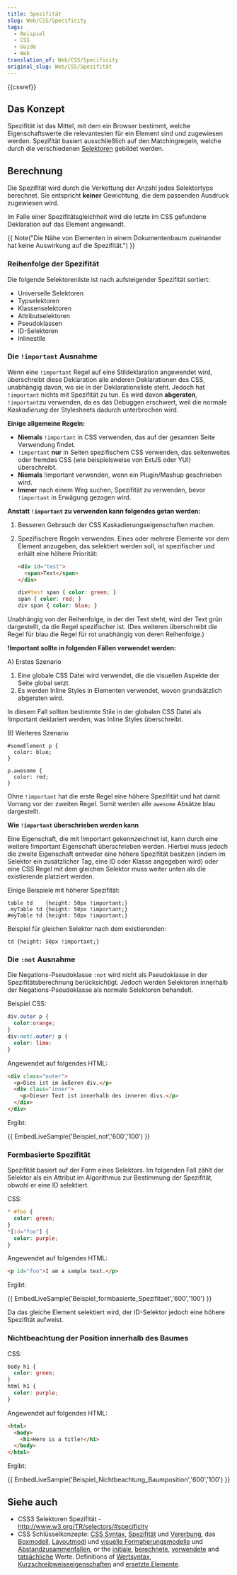```yaml
---
title: Spezifität
slug: Web/CSS/Specificity
tags:
  - Beispiel
  - CSS
  - Guide
  - Web
translation_of: Web/CSS/Specificity
original_slug: Web/CSS/Spezifität
---
```

{{cssref}}

## Das Konzept

Spezifität ist das Mittel, mit dem ein Browser bestimmt, welche Eigenschaftswerte die relevantesten für ein Element sind und zugewiesen werden. Spezifität basiert ausschließlich auf den Matchingregeln, welche durch die verschiedenen [Selektoren](/de/docs/Web/CSS/CSS_Referenz#Selektoren) gebildet werden.

## Berechnung

Die Spezifität wird durch die Verkettung der Anzahl jedes Selektortyps berechnet. Sie entspricht **keiner** Gewichtung, die dem passenden Ausdruck zugewiesen wird.

Im Falle einer Spezifitätsgleichheit wird die letzte im CSS gefundene Deklaration auf das Element angewandt.

{{ Note("Die Nähe von Elementen in einem Dokumentenbaum zueinander hat keine Auswirkung auf die Spezifität.") }}

### Reihenfolge der Spezifität

Die folgende Selektorenliste ist nach aufsteigender Spezifität sortiert:

- Universelle Selektoren
- Typselektoren
- Klassenselektoren
- Attributselektoren
- Pseudoklassen
- ID-Selektoren
- Inlinestile

### Die `!important` Ausnahme

Wenn eine `!important` Regel auf eine Stildeklaration angewendet wird, überschreibt diese Deklaration alle anderen Deklarationen des CSS, unabhängig davon, wo sie in der Deklarationsliste steht. Jedoch hat `!important` nichts mit Spezifität zu tun. Es wird davon **abgeraten**, `!important`zu verwenden, da es das Debuggen erschwert, weil die normale _Kaskadierung_ der Stylesheets dadurch unterbrochen wird.

**Einige allgemeine Regeln:**

- **Niemals** `!important` in CSS verwenden, das auf der gesamten Seite Verwendung findet.
- `!important` **nur** in Seiten spezifischem CSS verwenden, das seitenweites oder fremdes CSS (wie beispielsweise von ExtJS oder YUI) überschreibt.
- **Niemals** !important verwenden, wenn ein Plugin/Mashup geschrieben wird.
- **Immer** nach einem Weg suchen, Spezifität zu verwenden, bevor `!important` in Erwägung gezogen wird.

**Anstatt `!important` zu verwenden kann folgendes getan werden:**

1. Besseren Gebrauch der CSS Kaskadierungseigenschaften machen.
2. Spezifischere Regeln verwenden. Eines oder mehrere Elemente vor dem Element anzugeben, das selektiert werden soll, ist spezifischer und erhält eine höhere Priorität:

    ```html
    <div id="test">
      <span>Text</span>
    </div>
    ```

    ```css
    div#test span { color: green; }
    span { color: red; }
    div span { color: blue; }
    ```

Unabhängig von der Reihenfolge, in der der Text steht, wird der Text grün dargestellt, da die Regel spezifischer ist. (Des weiteren überschreibt die Regel für blau die Regel für rot unabhängig von deren Reihenfolge.)

**!Important sollte in folgenden Fällen verwendet werden:**

A) Erstes Szenario

1. Eine globale CSS Datei wird verwendet, die die visuellen Aspekte der Seite global setzt.
2. Es werden Inline Styles in Elementen verwendet, wovon grundsätzlich abgeraten wird.

In diesem Fall sollten bestimmte Stile in der globalen CSS Datei als !important deklariert werden, was Inline Styles überschreibt.

B) Weiteres Szenario

    #someElement p {
      color: blue;
    }

    p.awesome {
      color: red;
    }

Ohne `!important` hat die erste Regel eine höhere Spezifität und hat damit Vorrang vor der zweiten Regel. Somit werden alle `awesome` Absätze blau dargestellt.

**Wie `!important` überschrieben werden kann**

Eine Eigenschaft, die mit !important gekennzeichnet ist, kann durch eine weitere !important Eigenschaft überschrieben werden. Hierbei muss jedoch die zweite Eigenschaft entweder eine höhere Spezifität besitzen (indem im Selektor ein zusätzlicher Tag, eine ID oder Klasse angegeben wird) oder eine CSS Regel mit dem gleichen Selektor muss weiter unten als die existierende platziert werden.

Einige Beispiele mit höherer Spezifität:

    table td    {height: 50px !important;}
    .myTable td {height: 50px !important;}
    #myTable td {height: 50px !important;}

Beispiel für gleichen Selektor nach dem existierenden:

    td {height: 50px !important;}

### Die `:not` Ausnahme

Die Negations-Pseudoklasse `:not` wird nicht als Pseudoklasse in der Spezifitätsberechnung berücksichtigt. Jedoch werden Selektoren innerhalb der Negations-Pseudoklasse als normale Selektoren behandelt.

Beispiel CSS:

```css
div.outer p {
  color:orange;
}
div:not(.outer) p {
  color: lime;
}
```

Angewendet auf folgendes HTML:

```html
<div class="outer">
  <p>Dies ist im äußeren div.</p>
  <div class="inner">
    <p>Dieser Text ist innerhalb des inneren divs.</p>
  </div>
</div>
```

Ergibt:

{{ EmbedLiveSample('Beispiel_not','600','100') }}

### Formbasierte Spezifität

Spezifität basiert auf der Form eines Selektors. Im folgenden Fall zählt der Selektor als ein Attribut im Algorithmus zur Bestimmung der Spezifität, obwohl er eine ID selektiert.

CSS:

```css
* #foo {
  color: green;
}
*[id="foo"] {
  color: purple;
}
```

Angewendet auf folgendes HTML:

```html
<p id="foo">I am a sample text.</p>
```

Ergibt:

{{ EmbedLiveSample('Beispiel_formbasierte_Spezifitaet','600','100') }}

Da das gleiche Element selektiert wird, der ID-Selektor jedoch eine höhere Spezifität aufweist.

### Nichtbeachtung der Position innerhalb des Baumes

CSS:

```css
body h1 {
  color: green;
}
html h1 {
  color: purple;
}
```

Angewendet auf folgendes HTML:

```html
<html>
  <body>
    <h1>Here is a title!</h1>
  </body>
</html>
```

Ergibt:

{{ EmbedLiveSample('Beispiel_Nichtbeachtung_Baumposition','600','100') }}

## Siehe auch

- CSS3 Selektoren Spezifität - <http://www.w3.org/TR/selectors/#specificity>
- CSS Schlüsselkonzepte:
  [CSS Syntax](/de/docs/Web/CSS/Syntax "Syntax"),
  [Spezifität](/de/docs/Web/CSS/Spezifität "Spezifität") und
  [Vererbung](/de/docs/Web/CSS/Vererbung "Vererbung"),
  das [Boxmodell](/de/docs/Web/CSS/Boxmodell "Boxmodell"),
  [Layoutmodi](/de/docs/Web/CSS/Layoutmodi "CSS Layoutmodi") und
  [visuelle Formatierungsmodelle](/de/docs/Web/Guide/CSS/Visuelles_Formatierungsmodell "Visuelles Formatierungsmodell")
  und [Abstandzusammenfallen](/de/docs/Web/CSS/Boxmodell/Abstandzusammenfallen_meistern "Abstandzusammenfallen"),
  or the [initiale](/de/docs/Web/CSS/Initialwert "Initialwert"),
  [berechnete](/de/docs/Web/CSS/berechneter_Wert "berechneter Wert"),
  [verwendete](/de/docs/Web/CSS/verwendeter_Wert "verwendeter Wert")
  and [tatsächliche](/de/docs/Web/CSS/tatsächlicher_Wert "tatsächlicher Wert") Werte.
  Definitions of [Wertsyntax](/de/docs/Web/CSS/Wertdefinitionssyntax "Wertdefinitionssyntax"),
  [Kurzschreibweiseeigenschaften](/de/docs/Web/CSS/Kurzschreibweiseeigenschaften "Kurzschreibweiseeigenschaften")
  and [ersetzte Elemente](/de/docs/Web/CSS/ersetztes_Element "Ersetztes Element").

